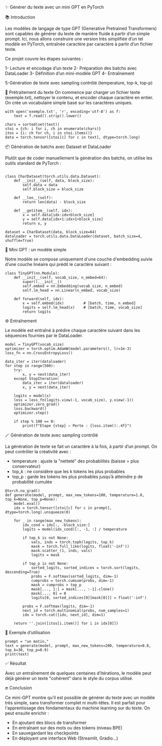 ✨ Générer du texte avec un mini GPT en PyTorch

📚 Introduction

Les modèles de langage de type GPT (Generative Pretrained Transformers) sont capables de générer du texte de manière fluide à partir d’un simple prompt. Ici, nous allons construire une version très simplifiée d’un tel modèle en PyTorch, entraînée caractère par caractère à partir d’un fichier texte.

Ce projet couvre les étapes suivantes :

1- Lecture et encodage d’un texte
2- Préparation des batchs avec DataLoader
3- Définition d’un mini-modèle GPT
4- Entraînement

5-Génération de texte avec sampling contrôlé (temperature, top-k, top-p)

📝 Prétraitement du texte
On commence par charger un fichier texte (exemple.txt), nettoyer le contenu, et encoder chaque caractère en entier. On crée un vocabulaire simple basé sur les caractères uniques.

```
with open('exemple.txt', 'r', encoding='utf-8') as f:
    text = f.read().strip().lower()

chars = sorted(set(text))
stoi = {ch: i for i, ch in enumerate(chars)}
itos = {i: ch for ch, i in stoi.items()}
data = torch.tensor([stoi[c] for c in text], dtype=torch.long)
```

📦 Génération de batchs avec Dataset et DataLoader

Plutôt que de coder manuellement la génération des batchs, on utilise les outils standard de PyTorch :

```

class CharDataset(torch.utils.data.Dataset):
    def __init__(self, data, block_size):
        self.data = data
        self.block_size = block_size

    def __len__(self):
        return len(data) - block_size

    def __getitem__(self, idx):
        x = self.data[idx:idx+block_size]
        y = self.data[idx+1:idx+1+block_size]
        return x, y

dataset = CharDataset(data, block_size=64)
dataloader = torch.utils.data.DataLoader(dataset, batch_size=4, shuffle=True)

```

🧠 Mini GPT : un modèle simple

Notre modèle se compose uniquement d'une couche d'embedding suivie d’une couche linéaire qui prédit le caractère suivant :

```
class TinyGPT(nn.Module):
    def __init__(self, vocab_size, n_embed=64):
        super().__init__()
        self.embed = nn.Embedding(vocab_size, n_embed)
        self.lm_head = nn.Linear(n_embed, vocab_size)

    def forward(self, idx):
        x = self.embed(idx)         # [batch, time, n_embed]
        logits = self.lm_head(x)    # [batch, time, vocab_size]
        return logits
```

⚙️ Entraînement

Le modèle est entraîné à prédire chaque caractère suivant dans les séquences fournies par le DataLoader.

```
model = TinyGPT(vocab_size)
optimizer = torch.optim.AdamW(model.parameters(), lr=1e-3)
loss_fn = nn.CrossEntropyLoss()

data_iter = iter(dataloader)
for step in range(500):
    try:
        x, y = next(data_iter)
    except StopIteration:
        data_iter = iter(dataloader)
        x, y = next(data_iter)

    logits = model(x)
    loss = loss_fn(logits.view(-1, vocab_size), y.view(-1))
    optimizer.zero_grad()
    loss.backward()
    optimizer.step()

    if step % 100 == 0:
        print(f"Étape {step} – Perte : {loss.item():.4f}")
```

🪄 Génération de texte avec sampling contrôlé

La génération de texte se fait un caractère à la fois, à partir d’un prompt. On peut contrôler la créativité avec :

- temperature : ajuste la "netteté" des probabilités (baisse = plus conservateur)
- top_k : ne considère que les k tokens les plus probables
- top_p : garde les tokens les plus probables jusqu’à atteindre p de probabilité cumulée

```
@torch.no_grad()
def generate(model, prompt, max_new_tokens=100, temperature=1.0, top_k=None, top_p=None):
    model.eval()
    idx = torch.tensor([stoi[c] for c in prompt], dtype=torch.long).unsqueeze(0)

    for _ in range(max_new_tokens):
        idx_cond = idx[:, -block_size:]
        logits = model(idx_cond)[:, -1, :] / temperature

        if top_k is not None:
            vals, inds = torch.topk(logits, top_k)
            mask = torch.full_like(logits, float('-inf'))
            mask.scatter_(1, inds, vals)
            logits = mask

        if top_p is not None:
            sorted_logits, sorted_indices = torch.sort(logits, descending=True)
            probs = F.softmax(sorted_logits, dim=-1)
            cumprobs = torch.cumsum(probs, dim=-1)
            mask = cumprobs > top_p
            mask[..., 1:] = mask[..., :-1].clone()
            mask[..., 0] = 0
            logits[0, sorted_indices[0][mask[0]]] = float('-inf')

        probs = F.softmax(logits, dim=-1)
        next_id = torch.multinomial(probs, num_samples=1)
        idx = torch.cat([idx, next_id], dim=1)

    return ''.join([itos[i.item()] for i in idx[0]])
```

🧪 Exemple d’utilisation

```
prompt = "un matin,"
text = generate(model, prompt, max_new_tokens=200, temperature=0.8, top_k=30, top_p=0.9)
print(text)
```

✅ Résultat

Avec un entraînement de quelques centaines d’itérations, le modèle peut déjà générer un texte "cohérent" dans le style du corpus utilisé.

🔚 Conclusion

Ce mini-GPT montre qu’il est possible de générer du texte avec un modèle très simple, sans transformer complet ni multi-têtes. Il est parfait pour l'apprentissage des fondamentaux du machine learning sur du texte. On peut ensuite enrichir :

- En ajoutant des blocs de transformer
- En entraînant sur des mots ou des tokens (niveau BPE)
- En sauvegardant les checkpoints
- En déployant une interface Web (Streamlit, Gradio...)